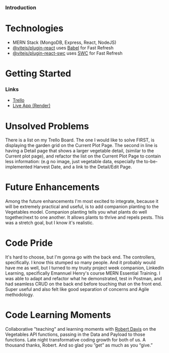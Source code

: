 ### Introduction


# Technologies
- MERN Stack (MongoDB, Express, React, NodeJS)
- [@vitejs/plugin-react](https://github.com/vitejs/vite-plugin-react/blob/main/packages/plugin-react/README.md) uses [Babel](https://babeljs.io/) for Fast Refresh
- [@vitejs/plugin-react-swc](https://github.com/vitejs/vite-plugin-react-swc) uses [SWC](https://swc.rs/) for Fast Refresh


# Getting Started
### Links
- [Trello](https://trello.com/invite/b/kItqDFWJ/ATTI4b056acb5cdf2f165d1cfbfa512f5d0b2897C7EE/the-vegetalist)
- [Live App (Render)](https://the-vegetalist.onrender.com)

# Unsolved Problems
There is a list on my Trello Board. The one I would like to solve FIRST, is displaying the garden grid on the Current Plot Page. The second in line is having a Detail page that shows a larger vegetable detail, (similar to the Current plot page), and refactor the list on the Current Plot Page to contain less information: (e.g no image, just vegetable data, especially the to-be-implemented Harvest Date, and a link to the Detail/Edit Page.

# Future Enhancements
Among the future enhancements I'm most excited to integrate, because it will be extremely practical and useful, is to add companion planting to the Vegetables model. Companion planting tells you what plants do well together/next to one another. It allows plants to thrive and repels pests. This was a stretch goal, but I know it's realistic.

# Code Pride
It's hard to choose, but I'm gonna go with the back end. The controllers, specifically. I know this stumped so many people. And it probably would have me as well, but I turned to my trusty project week companion, LinkedIn Learning, specifically Emannuel Henry's course MERN Essential Training. I was able to adapt and refactor what he demonstrated, test in Postman, and had seamless CRUD on the back end before touching that on the front end. Super useful and also felt like good separation of concerns and Agile methodology.

# Code Learning Moments
Collaborative "teaching" and learning moments with [Robert Davis](https://github.com/RDCoder8) on the Vegetables API functions, passing in the Data and Payload to those functions. Late night transformative coding growth for both of us. A thousand thanks, Robert. And so glad you ”get” as much as you “give.”
